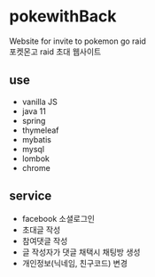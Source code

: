 # pokewithBack
Website for invite to pokemon go raid   
포켓몬고 raid 초대 웹사이트   

## use
- vanilla JS
- java 11
- spring
- thymeleaf
- mybatis
- mysql
- lombok
- chrome

## service
- facebook 소셜로그인
- 초대글 작성
- 참여댓글 작성
- 글 작성자가 댓글 채택시 채팅방 생성
- 개인정보(닉네임, 친구코드) 변경
